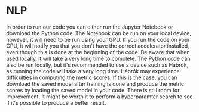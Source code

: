 # NLP

In order to run our code you can either run the Jupyter Notebook or download the Python code.
The Notebook can be run on your local device, however, it will need to be run using your GPU. If you run the code on your CPU, it will notify you that you don't have the correct accelerator installed, even though this is done at the beginning of the code. Be aware that when used locally, it will take a very long time to complete.
The Python code can also be run locally, but it's recommended to use a device such as Hábrók, as running the code will take a very long time.
Hábrók may experience difficulties in computing the metric scores. If this is the case, you can download the saved model after training is done and produce the metric scores by loading the saved model in your code.
There is still room for improvement. It might be worth it to perform a hyperparamter search to see if it's possible to produce a better result.
